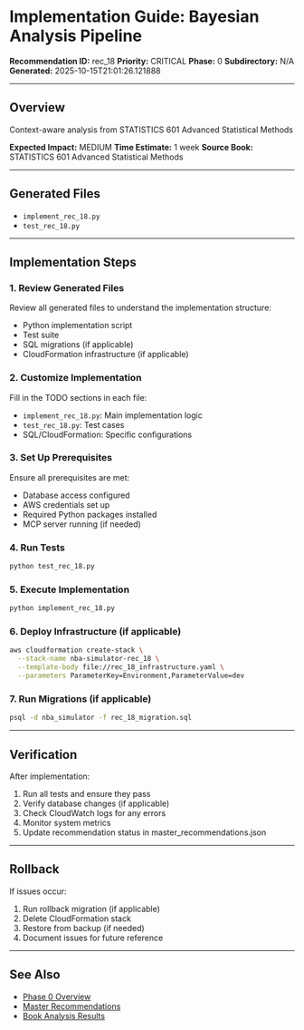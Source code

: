 # Implementation Guide: Bayesian Analysis Pipeline

**Recommendation ID:** rec_18
**Priority:** CRITICAL
**Phase:** 0
**Subdirectory:** N/A
**Generated:** 2025-10-15T21:01:26.121888

---

## Overview

Context-aware analysis from STATISTICS 601 Advanced Statistical Methods

**Expected Impact:** MEDIUM
**Time Estimate:** 1 week
**Source Book:** STATISTICS 601 Advanced Statistical Methods

---

## Generated Files

- `implement_rec_18.py`
- `test_rec_18.py`

---

## Implementation Steps

### 1. Review Generated Files

Review all generated files to understand the implementation structure:
- Python implementation script
- Test suite
- SQL migrations (if applicable)
- CloudFormation infrastructure (if applicable)

### 2. Customize Implementation

Fill in the TODO sections in each file:
- `implement_rec_18.py`: Main implementation logic
- `test_rec_18.py`: Test cases
- SQL/CloudFormation: Specific configurations

### 3. Set Up Prerequisites

Ensure all prerequisites are met:
- Database access configured
- AWS credentials set up
- Required Python packages installed
- MCP server running (if needed)

### 4. Run Tests

```bash
python test_rec_18.py
```

### 5. Execute Implementation

```bash
python implement_rec_18.py
```

### 6. Deploy Infrastructure (if applicable)

```bash
aws cloudformation create-stack \
  --stack-name nba-simulator-rec_18 \
  --template-body file://rec_18_infrastructure.yaml \
  --parameters ParameterKey=Environment,ParameterValue=dev
```

### 7. Run Migrations (if applicable)

```bash
psql -d nba_simulator -f rec_18_migration.sql
```

---

## Verification

After implementation:
1. Run all tests and ensure they pass
2. Verify database changes (if applicable)
3. Check CloudWatch logs for any errors
4. Monitor system metrics
5. Update recommendation status in master_recommendations.json

---

## Rollback

If issues occur:
1. Run rollback migration (if applicable)
2. Delete CloudFormation stack
3. Restore from backup (if needed)
4. Document issues for future reference

---

## See Also

- [Phase 0 Overview](/Users/ryanranft/nba-simulator-aws/docs/phases/phase_0/)
- [Master Recommendations](/Users/ryanranft/nba-mcp-synthesis/analysis_results/master_recommendations.json)
- [Book Analysis Results](/Users/ryanranft/nba-mcp-synthesis/analysis_results/)
